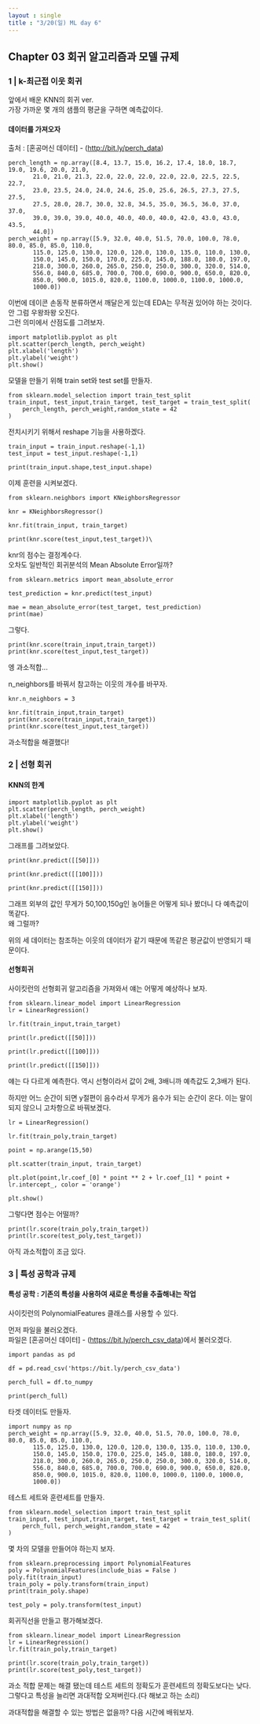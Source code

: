```yaml
---
layout : single
title : "3/20(일) ML day 6" 
---
```


## Chapter 03 회귀 알고리즘과 모델 규제

### 1 | k-최근접 이웃 회귀
앞에서 배운 KNN의 회귀 ver.  
가장 가까운 몇 개의 샘플의 평균을 구하면 예측값이다.

#### 데이터를 가져오자
출처 : [혼공머신 데이터] - (http://bit.ly/perch_data)

```
perch_length = np.array([8.4, 13.7, 15.0, 16.2, 17.4, 18.0, 18.7, 19.0, 19.6, 20.0, 21.0,
       21.0, 21.0, 21.3, 22.0, 22.0, 22.0, 22.0, 22.0, 22.5, 22.5, 22.7,
       23.0, 23.5, 24.0, 24.0, 24.6, 25.0, 25.6, 26.5, 27.3, 27.5, 27.5,
       27.5, 28.0, 28.7, 30.0, 32.8, 34.5, 35.0, 36.5, 36.0, 37.0, 37.0,
       39.0, 39.0, 39.0, 40.0, 40.0, 40.0, 40.0, 42.0, 43.0, 43.0, 43.5,
       44.0])
perch_weight = np.array([5.9, 32.0, 40.0, 51.5, 70.0, 100.0, 78.0, 80.0, 85.0, 85.0, 110.0,
       115.0, 125.0, 130.0, 120.0, 120.0, 130.0, 135.0, 110.0, 130.0,
       150.0, 145.0, 150.0, 170.0, 225.0, 145.0, 188.0, 180.0, 197.0,
       218.0, 300.0, 260.0, 265.0, 250.0, 250.0, 300.0, 320.0, 514.0,
       556.0, 840.0, 685.0, 700.0, 700.0, 690.0, 900.0, 650.0, 820.0,
       850.0, 900.0, 1015.0, 820.0, 1100.0, 1000.0, 1100.0, 1000.0,
       1000.0])
```

이번에 데이콘 손동작 분류하면서 깨달은게 있는데 EDA는 무적권 있어야 하는 것이다.  
안 그럼 우왕좌왕 오진다.  
그런 의미에서 산점도를 그려보자.

```
import matplotlib.pyplot as plt
plt.scatter(perch_length, perch_weight)
plt.xlabel('length')
plt.ylabel('weight')
plt.show()
```

모델을 만들기 위해 train set와 test set를 만들자.

```
from sklearn.model_selection import train_test_split
train_input, test_input,train_target, test_target = train_test_split(
    perch_length, perch_weight,random_state = 42
)
```

전치시키기 위해서 reshape 기능을 사용하겠다.

```
train_input = train_input.reshape(-1,1)
test_input = test_input.reshape(-1,1)

print(train_input.shape,test_input.shape)
```

이제 훈련을 시켜보겠다.

```
from sklearn.neighbors import KNeighborsRegressor

knr = KNeighborsRegressor()

knr.fit(train_input, train_target)

print(knr.score(test_input,test_target))\
```

knr의 점수는 결정계수다.  
오차도 일반적인 회귀분석의 Mean Absolute Error일까?

```
from sklearn.metrics import mean_absolute_error

test_prediction = knr.predict(test_input)

mae = mean_absolute_error(test_target, test_prediction)
print(mae)
```

그렇다.

```
print(knr.score(train_input,train_target))
print(knr.score(test_input,test_target))
```

엥 과소적합...  

n_neighbors를 바꿔서 참고하는 이웃의 개수를 바꾸자.

```
knr.n_neighbors = 3

knr.fit(train_input,train_target)
print(knr.score(train_input,train_target))
print(knr.score(test_input,test_target))
```

과소적합을 해결했다!


### 2 | 선형 회귀

#### KNN의 한계

```
import matplotlib.pyplot as plt
plt.scatter(perch_length, perch_weight)
plt.xlabel('length')
plt.ylabel('weight')
plt.show()
```

그래프를 그려보았다.

```
print(knr.predict([[50]]))

print(knr.predict([[100]]))

print(knr.predict([[150]]))
```

그래프 외부의 값인 무게가 50,100,150g인 농어들은 어떻게 되나 봤더니 다 예측값이 똑같다.  
왜 그럴까?  

위의 세 데이터는 참조하는 이웃의 데이터가 같기 때문에 똑같은 평균값이 반영되기 때문이다.


#### 선형회귀

사이킷런의 선형회귀 알고리즘을 가져와서 얘는 어떻게 예상하나 보자.

```
from sklearn.linear_model import LinearRegression
lr = LinearRegression()

lr.fit(train_input,train_target)

print(lr.predict([[50]]))

print(lr.predict([[100]]))

print(lr.predict([[150]]))
```

얘는 다 다르게 예측한다. 역시 선형이라서 값이 2배, 3배니까 예측값도 2,3배가 된다.  

하지만 어느 순간이 되면 y절편이 음수라서 무게가 음수가 되는 순간이 온다. 이는 말이 되지 않으니 고차항으로 바꿔보겠다.  

```
lr = LinearRegression()

lr.fit(train_poly,train_target)

point = np.arange(15,50)

plt.scatter(train_input, train_target)

plt.plot(point,lr.coef_[0] * point ** 2 + lr.coef_[1] * point + lr.intercept_, color = 'orange')

plt.show()
```

그렇다면 점수는 어떨까?

```
print(lr.score(train_poly,train_target))
print(lr.score(test_poly,test_target))
```

아직 과소적합이 조금 있다.

### 3 | 특성 공학과 규제

#### 특성 공학 : 기존의 특성을 사용하여 새로운 특성을 추출해내는 작업

사이킷런의 PolynomialFeatures 클래스를 사용할 수 있다.  

먼저 파일을 불러오겠다.  
파일은 [혼공머신 데이터] - (https://bit.ly/perch_csv_data)에서 불러오겠다.

```
import pandas as pd

df = pd.read_csv('https://bit.ly/perch_csv_data')

perch_full = df.to_numpy

print(perch_full)
```

타겟 데이터도 만들자.

```
import numpy as np
perch_weight = np.array([5.9, 32.0, 40.0, 51.5, 70.0, 100.0, 78.0, 80.0, 85.0, 85.0, 110.0,
       115.0, 125.0, 130.0, 120.0, 120.0, 130.0, 135.0, 110.0, 130.0,
       150.0, 145.0, 150.0, 170.0, 225.0, 145.0, 188.0, 180.0, 197.0,
       218.0, 300.0, 260.0, 265.0, 250.0, 250.0, 300.0, 320.0, 514.0,
       556.0, 840.0, 685.0, 700.0, 700.0, 690.0, 900.0, 650.0, 820.0,
       850.0, 900.0, 1015.0, 820.0, 1100.0, 1000.0, 1100.0, 1000.0,
       1000.0])
```

테스트 세트와 훈련세트를 만들자.

```
from sklearn.model_selection import train_test_split
train_input, test_input,train_target, test_target = train_test_split(
    perch_full, perch_weight,random_state = 42
)
```

몇 차의 모델을 만들어야 하는지 보자.

```
from sklearn.preprocessing import PolynomialFeatures
poly = PolynomialFeatures(include_bias = False )
poly.fit(train_input)
train_poly = poly.transform(train_input)
print(train_poly.shape)

test_poly = poly.transform(test_input)
```

회귀직선을 만들고 평가해보겠다.

```
from sklearn.linear_model import LinearRegression
lr = LinearRegression()
lr.fit(train_poly,train_target)

print(lr.score(train_poly,train_target))
print(lr.score(test_poly,test_target))
```

과소 적합 문제는 해결 됐는데 테스트 세트의 정확도가 훈련세트의 정확도보다는 낮다.  
그렇다고 특성을 늘리면 과대적합 오져버린다.(다 해보고 하는 소리)  

과대적합을 해결할 수 있는 방법은 없을까? 다음 시간에 배워보자.